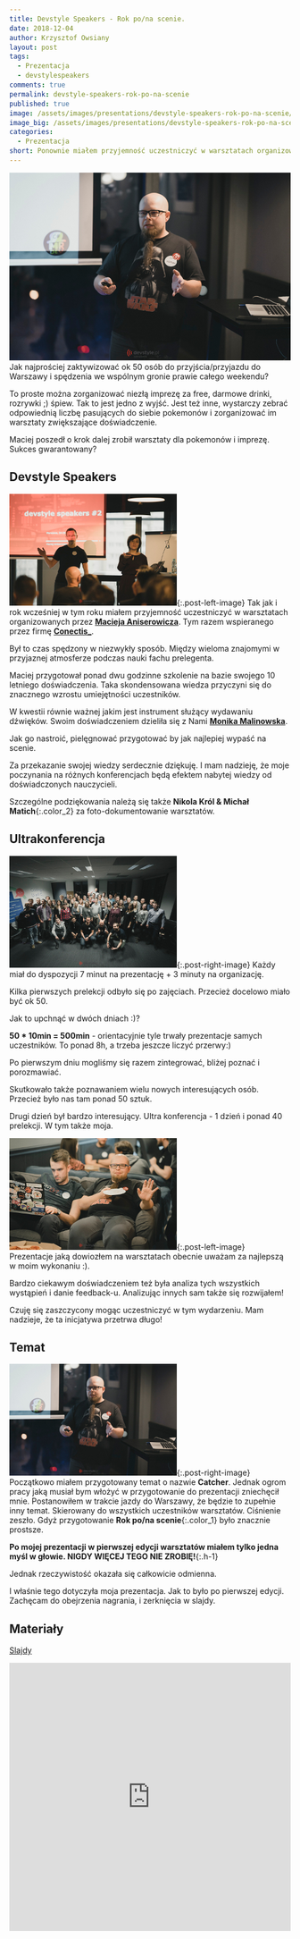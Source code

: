 ```yaml
---
title: Devstyle Speakers - Rok po/na scenie.
date: 2018-12-04
author: Krzysztof Owsiany
layout: post
tags:
  - Prezentacja
  - devstylespeakers
comments: true
permalink: devstyle-speakers-rok-po-na-scenie
published: true
image: /assets/images/presentations/devstyle-speakers-rok-po-na-scenie/post.jpg
image_big: /assets/images/presentations/devstyle-speakers-rok-po-na-scenie/post-big.jpg
categories:
  - Prezentacja
short: Ponownie miałem przyjemność uczestniczyć w warsztatach organizowanych przez <b>Macieja Aniserowicza</b> o nazwie <b>Devstyle Speakers</b>. Z tej okazji powstała nowa prezentacja dotycząca mojej działalności prelegenckiej.
---
```

![Devstyle Speakers 2018 - Rok po/na scenie.][post-big]
Jak najprościej zaktywizować ok 50 osób do przyjścia/przyjazdu do Warszawy i spędzenia we wspólnym gronie prawie całego weekendu?

To proste można zorganizować niezłą imprezę za free, darmowe drinki, rozrywki ;) śpiew.  Tak to jest jedno z wyjść.
Jest też inne, wystarczy zebrać odpowiednią liczbę pasujących do siebie pokemonów i zorganizować im warsztaty zwiększające doświadczenie. 

Maciej poszedł o krok dalej zrobił warsztaty dla pokemonów i imprezę. Sukces gwarantowany?

## Devstyle Speakers
[![Devstyle Speakers 2018 - Rok po/na scenie.][image2]][image2-big]{:.post-left-image}
Tak jak i rok wcześniej w tym roku miałem przyjemność uczestniczyć w warsztatach organizowanych przez **[Macieja Aniserowicza]**. Tym razem wspieranego przez firmę **[Conectis_]**.

Był to czas spędzony w niezwykły sposób. Między wieloma znajomymi w przyjaznej atmosferze podczas nauki fachu prelegenta.

Maciej przygotował ponad dwu godzinne szkolenie na bazie swojego 10 letniego doświadczenia. Taka skondensowana wiedza przyczyni się do znacznego wzrostu umiejętności uczestników.

W kwestii równie ważnej jakim jest instrument służący wydawaniu dźwięków. Swoim doświadczeniem dzieliła się z Nami **[Monika Malinowska]**.

Jak go nastroić, pielęgnować przygotować by jak najlepiej wypaść na scenie.

Za przekazanie swojej wiedzy serdecznie dziękuję. I mam nadzieję, że moje poczynania na różnych konferencjach będą efektem nabytej wiedzy od doświadczonych nauczycieli.

Szczególne podziękowania należą się także **Nikola Król & Michał Matich**{:.color_2} za foto-dokumentowanie warsztatów.

## Ultrakonferencja
[![Devstyle Speakers 2018 - Rok po/na scenie.][image1]][image1-big]{:.post-right-image}
Każdy miał do dyspozycji 7 minut na prezentację + 3 minuty na organizację. 

Kilka pierwszych prelekcji odbyło się po zajęciach. Przecież docelowo miało być ok 50. 

Jak to upchnąć w dwóch dniach :)?

**50 * 10min = 500min** - orientacyjnie tyle trwały prezentacje samych uczestników. To ponad 8h, a trzeba jeszcze liczyć przerwy:)

Po pierwszym dniu mogliśmy się razem zintegrować, bliżej poznać i porozmawiać. 

Skutkowało także poznawaniem wielu nowych interesujących osób. Przecież było nas tam ponad 50 sztuk.

Drugi dzień był bardzo interesujący. Ultra konferencja - 1 dzień i ponad 40 prelekcji. W tym także moja. 

[![Devstyle Speakers 2018 - Rok po/na scenie.][image3]][image3-big]{:.post-left-image}
Prezentacje jaką dowiozłem na warsztatach obecnie uważam za najlepszą w moim wykonaniu :).

Bardzo ciekawym doświadczeniem też była analiza tych wszystkich wystąpień i danie feedback-u.
Analizując innych sam także się rozwijałem!

Czuję się zaszczycony mogąc uczestniczyć w tym wydarzeniu. Mam nadzieje, że ta inicjatywa przetrwa długo!

## Temat
[![Devstyle Speakers 2018 - Rok po/na scenie.][post]][post-big]{:.post-right-image}
Początkowo miałem przygotowany temat o nazwie **Catcher**. Jednak ogrom pracy jaką musiał bym włożyć w przygotowanie do prezentacji zniechęcił mnie. 
Postanowiłem w trakcie jazdy do Warszawy, że będzie to zupełnie inny temat. Skierowany do wszystkich uczestników warsztatów.
Ciśnienie zeszło. Gdyż przygotowanie **Rok po/na scenie**{:.color_1} było znacznie prostsze.

**Po mojej prezentacji w pierwszej edycji warsztatów miałem tylko jedna myśl w głowie. NIGDY WIĘCEJ TEGO NIE ZROBIĘ!**{:.h-1}

Jednak rzeczywistość okazała się całkowicie odmienna.

I właśnie tego dotyczyła moja prezentacja. Jak to było po pierwszej edycji. Zachęcam do obejrzenia nagrania, i zerknięcia w slajdy.

## Materiały
[Slajdy][slides]

<div width="640" height="480" style="margin-left:auto; margin-right:auto;">
<embed width="100%" height="480" src="https://www.youtube.com/embed/580bW7fQBzE"/>
</div >


[slides]: /assets/slides/devstyle-speakers-rok-po-na-scenie.pdf

[post]: /assets/images/presentations/devstyle-speakers-rok-po-na-scenie/post.jpg
[post-big]: /assets/images/presentations/devstyle-speakers-rok-po-na-scenie/post-big.jpg


[image1]: /assets/images/presentations/devstyle-speakers-rok-po-na-scenie/image1.jpg
[image1-big]: /assets/images/presentations/devstyle-speakers-rok-po-na-scenie/image1-big.jpg
[image2]: /assets/images/presentations/devstyle-speakers-rok-po-na-scenie/image2.jpg
[image2-big]: /assets/images/presentations/devstyle-speakers-rok-po-na-scenie/image2-big.jpg
[image3]: /assets/images/presentations/devstyle-speakers-rok-po-na-scenie/image3.jpg
[image3-big]: /assets/images/presentations/devstyle-speakers-rok-po-na-scenie/image3-big.jpg



[Conectis_]: https://www.connectis.pl/
[Macieja Aniserowicza]: https://devstyle.pl
[Monika Malinowska]: http://ateliermalinowska.pl